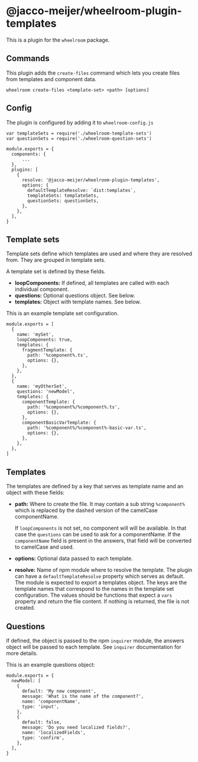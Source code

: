 # @jacco-meijer/wheelroom-plugin-templates

This is a plugin for the `wheelroom` package.

## Commands

This plugin adds the `create-files` command which lets you create files from
templates and component data.

```
wheelroom create-files <template-set> <path> [options]
```

## Config

The plugin is configured by adding it to `wheelroom-config.js`

```
var templateSets = require('./wheelroom-template-sets')
var questionSets = require('./wheelroom-question-sets')

module.exports = {
  components: {
      ...
  },
  plugins: [
    {
      resolve: '@jacco-meijer/wheelroom-plugin-templates',
      options: {
        defaultTemplateResolve: `dist:templates`,
        templateSets: templateSets,
        questionSets: questionSets,
      },
    },
  ],
}
```

## Template sets

Template sets define which templates are used and where they are resolved from.
They are grouped in template sets.

A template set is defined by these fields.

* **loopComponents:** If defined, all templates are called with each individual
  component.
* **questions:** Optional questions object. See below.
* **templates:** Object with template names. See below.

This is an example template set configuration.

```
module.exports = [
  {
    name: 'mySet',
    loopComponents: true,
    templates: {
      fragmentTemplate: {
        path: '%component%.ts',
        options: {},
      },
    },
  },
  {
    name: 'myOtherSet',
    questions: 'newModel',
    templates: {
      componentTemplate: {
        path: '%component%/%component%.ts',
        options: {},
      },
      componentBasicVarTemplate: {
        path: '%component%/%component%-basic-var.ts',
        options: {},
      },
    },
  },
]
```

## Templates

The templates are defined by a key that serves as template name and an object
with these fields:

* **path:** Where to create the file. It may contain a sub string `%component%` which
  is replaced by the dashed version of the camelCase componentName.

  If `loopComponents` is not set, no component will will be available. In that
  case the `questions` can be used to ask for a componentName. If the
  `componentName` field is present in the answers, that field will be converted
  to camelCase and used.
* **options:** Optional data passed to each template.
* **resolve:** Name of npm module where to resolve the template. The plugin can
  have a `defaultTemplateResolve` property which serves as default. The module
  is expected to export a templates object. The keys are the template names that
  correspond to the names in the template set configuration. The values should
  be functions that expect a `vars` property and return the file content. If
  nothing is returned, the file is not created.

## Questions

If defined, the object is passed to the npm `inquirer` module, the answers
object will be passed to each template. See `inquirer` documentation for more
details.
   
This is an example questions object:

```
module.exports = {
  newModel: [
    {
      default: 'My new component',
      message: 'What is the name of the component?',
      name: 'componentName',
      type: 'input',
    },
    {
      default: false,
      message: 'Do you need localized fields?',
      name: 'localizedFields',
      type: 'confirm',
    },
  ],
}
```


